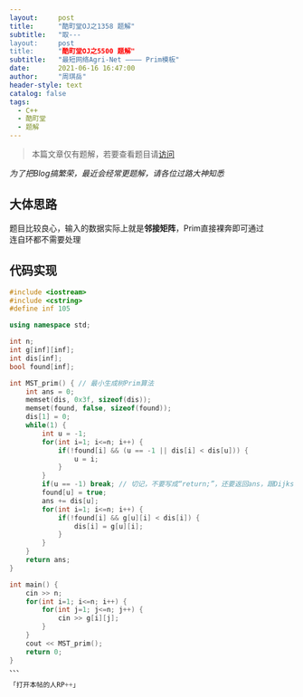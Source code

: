 ```yaml
---
layout:     post
title:      "酷町堂OJ之1358 题解"
subtitle:   "取---
layout:     post
title:      "酷町堂OJ之5500 题解"
subtitle:   "最短网络Agri-Net ———— Prim模板"
date:       2021-06-16 16:47:00
author:     "周琪岳"
header-style: text
catalog: false
tags: 
  - C++
  - 酷町堂
  - 题解
---
```

> 本篇文章仅有题解，若要查看题目请[访问](https://ke.codingtang.com/#/problem/problemSub?id=1358)

*为了把Blog搞繁荣，最近会经常更题解，请各位过路大神知悉*

## 大体思路

题目比较良心，输入的数据实际上就是**邻接矩阵**，Prim直接裸奔即可通过  
连自环都不需要处理  

## 代码实现

```c++
#include <iostream>
#include <cstring>
#define inf 105

using namespace std;

int n;
int g[inf][inf];
int dis[inf];
bool found[inf];

int MST_prim() { // 最小生成树Prim算法
	int ans = 0;
	memset(dis, 0x3f, sizeof(dis));
	memset(found, false, sizeof(found));
	dis[1] = 0;
	while(1) {
		int u = -1;
		for(int i=1; i<=n; i++) {
			if(!found[i] && (u == -1 || dis[i] < dis[u])) {
				u = i;
			}
		}
		if(u == -1) break; // 切记，不要写成“return;”，还要返回ans，跟Dijkstra不一样
		found[u] = true;
		ans += dis[u];
		for(int i=1; i<=n; i++) {
			if(!found[i] && g[u][i] < dis[i]) {
				dis[i] = g[u][i];
			}
		}
	}
	return ans;
}

int main() {
	cin >> n;
	for(int i=1; i<=n; i++) {
		for(int j=1; j<=n; j++) {
			cin >> g[i][j];
		}
	}
	cout << MST_prim();
	return 0;
}
、、、

「打开本帖的人RP++」  
